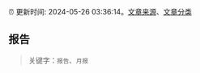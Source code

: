 :alarm_clock: 更新时间: 2024-05-26 03:36:14。[文章来源](/README.md)、[文章分类](/TAGS.md)

## 报告


> 关键字：`报告`、`月报`



